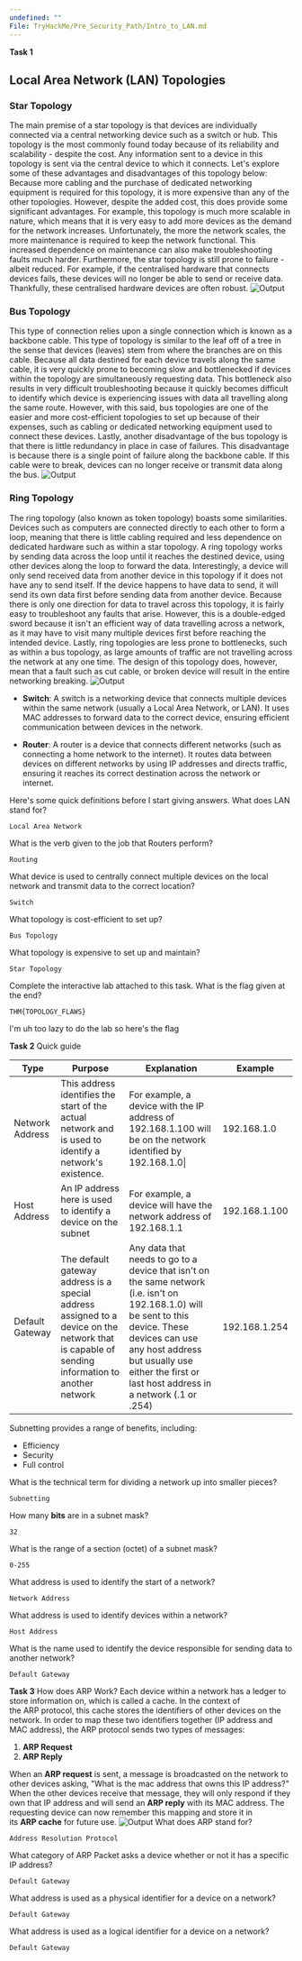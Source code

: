 ```yaml
---
undefined: ""
File: TryHackMe/Pre_Security_Path/Intro_to_LAN.md
---
```

**Task 1**
## Local Area Network (LAN) Topologies
### Star Topology
The main premise of a star topology is that devices are individually connected via a central networking device such as a switch or hub. This topology is the most commonly found today because of its reliability and scalability - despite the cost.
Any information sent to a device in this topology is sent via the central device to which it connects. Let's explore some of these advantages and disadvantages of this topology below:
Because more cabling and the purchase of dedicated networking equipment is required for this topology, it is more expensive than any of the other topologies. However, despite the added cost, this does provide some significant advantages. For example, this topology is much more scalable in nature, which means that it is very easy to add more devices as the demand for the network increases.
Unfortunately, the more the network scales, the more maintenance is required to keep the network functional. This increased dependence on maintenance can also make troubleshooting faults much harder. Furthermore, the star topology is still prone to failure - albeit reduced. For example, if the centralised hardware that connects devices fails, these devices will no longer be able to send or receive data. Thankfully, these centralised hardware devices are often robust.
![Output](Images/13.png)
### Bus Topology
This type of connection relies upon a single connection which is known as a backbone cable. This type of topology is similar to the leaf off of a tree in the sense that devices (leaves) stem from where the branches are on this cable.
Because all data destined for each device travels along the same cable, it is very quickly prone to becoming slow and bottlenecked if devices within the topology are simultaneously requesting data. This bottleneck also results in very difficult troubleshooting because it quickly becomes difficult to identify which device is experiencing issues with data all travelling along the same route.
However, with this said, bus topologies are one of the easier and more cost-efficient topologies to set up because of their expenses, such as cabling or dedicated networking equipment used to connect these devices.
Lastly, another disadvantage of the bus topology is that there is little redundancy in place in case of failures. This disadvantage is because there is a single point of failure along the backbone cable. If this cable were to break, devices can no longer receive or transmit data along the bus.
![Output](Images/14.png)
### Ring Topology
The ring topology (also known as token topology) boasts some similarities. Devices such as computers are connected directly to each other to form a loop, meaning that there is little cabling required and less dependence on dedicated hardware such as within a star topology.
A ring topology works by sending data across the loop until it reaches the destined device, using other devices along the loop to forward the data. Interestingly, a device will only send received data from another device in this topology if it does not have any to send itself. If the device happens to have data to send, it will send its own data first before sending data from another device.
Because there is only one direction for data to travel across this topology, it is fairly easy to troubleshoot any faults that arise. However, this is a double-edged sword because it isn't an efficient way of data travelling across a network, as it may have to visit many multiple devices first before reaching the intended device.
Lastly, ring topologies are less prone to bottlenecks, such as within a bus topology, as large amounts of traffic are not travelling across the network at any one time. The design of this topology does, however, mean that a fault such as cut cable, or broken device will result in the entire networking breaking.
![Output](Images/15.png)

- **Switch**: A switch is a networking device that connects multiple devices within the same network (usually a Local Area Network, or LAN). It uses MAC addresses to forward data to the correct device, ensuring efficient communication between devices in the network.
    
- **Router**: A router is a device that connects different networks (such as connecting a home network to the internet). It routes data between devices on different networks by using IP addresses and directs traffic, ensuring it reaches its correct destination across the network or internet.

Here's some quick definitions before I start giving answers.
What does LAN stand for?
```
Local Area Network
```
What is the verb given to the job that Routers perform?
```
Routing
```
What device is used to centrally connect multiple devices on the local network and transmit data to the correct location?
```
Switch
```
What topology is cost-efficient to set up?
```
Bus Topology
```
What topology is expensive to set up and maintain?
```
Star Topology
```
Complete the interactive lab attached to this task. What is the flag given at the end?
```
THM{TOPOLOGY_FLAWS}
```
I'm uh too lazy to do the lab so here's the flag

**Task 2**
Quick guide

| Type            | Purpose                                                                                                                                        | Explanation                                                                                                                                                                                                                                          | Example       |
| --------------- | ---------------------------------------------------------------------------------------------------------------------------------------------- | ---------------------------------------------------------------------------------------------------------------------------------------------------------------------------------------------------------------------------------------------------- | ------------- |
| Network Address | This address identifies the start of the actual network and is used to identify a network's existence.                                         | For example, a device with the IP address of 192.168.1.100 will be on the network identified by 192.168.1.0\|                                                                                                                                        | 192.168.1.0   |
| Host Address    | An IP address here is used to identify a device on the subnet                                                                                  | For example, a device will have the network address of 192.168.1.1                                                                                                                                                                                   | 192.168.1.100 |
| Default Gateway | The default gateway address is a special address assigned to a device on the network that is capable of sending information to another network | Any data that needs to go to a device that isn't on the same network (i.e. isn't on 192.168.1.0) will be sent to this device. These devices can use any host address but usually use either the first or last host address in a network (.1 or .254) | 192.168.1.254 |
Subnetting provides a range of benefits, including:
- Efficiency
- Security
- Full control

What is the technical term for dividing a network up into smaller pieces?
```
Subnetting
```
How many **bits** are in a subnet mask?
```
32
```
What is the range of a section (octet) of a subnet mask?
```
0-255
```
What address is used to identify the start of a network?
```
Network Address
```
What address is used to identify devices within a network?
```
Host Address
```
What is the name used to identify the device responsible for sending data to another network?
```
Default Gateway
```
**Task 3**
How does ARP Work?
Each device within a network has a ledger to store information on, which is called a cache. In the context of the ARP protocol, this cache stores the identifiers of other devices on the network.
In order to map these two identifiers together (IP address and MAC address), the ARP protocol sends two types of messages:

1. **ARP Request**
2. **ARP Reply**

When an **ARP request** is sent, a message is broadcasted on the network to other devices asking, "What is the mac address that owns this IP address?" When the other devices receive that message, they will only respond if they own that IP address and will send an **ARP reply** with its MAC address. The requesting device can now remember this mapping and store it in its **ARP cache** for future use.
![Output](Images/16.png)
What does ARP stand for?
```
Address Resolution Protocol
```
What category of ARP Packet asks a device whether or not it has a specific IP address?
```
Default Gateway
```
What address is used as a physical identifier for a device on a network?
```
Default Gateway
```
What address is used as a logical identifier for a device on a network?
```
Default Gateway
```